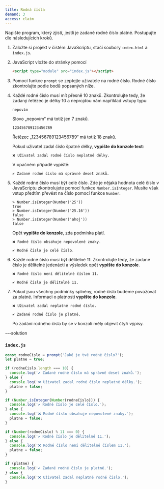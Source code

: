 ```yaml
---
title: Rodná čísla
demand: 3
access: claim
---
```


Napište program, který zjistí, jestli je zadané rodné číslo platné. Postupujte dle následujících kroků.

1. Založte si projekt v čistém JavaScriptu, stačí soubory `index.html` a `index.js`. 
1. JavaScript vložte do stránky pomocí
   ```html
   <script type="module" src="index.js"></script>
   ```
1. Pomocí funkce `prompt` se zeptejte uživatele na rodné číslo. Rodné číslo zkontrolujte podle bodů popsaných níže.
1. Každé rodné číslo musí mít přesně 10 znaků. Zkontrolujte tedy, že zadaný řetězec je délky 10 a neprojdou nám například vstupy typu

   ```text
   nepovím
   ```

   Slovo „nepovím“ má totiž jen 7 znaků.

   ```text
   123456789123456789
   ```

   Řetězec „123456789123456789“ má totiž 18 znaků.

   Pokud uživatel zadal číslo špatné délky, **vypište do konzole text**:

   ```text
   ❌ Uživatel zadal rodné číslo neplatné délky.
   ```

   V opačném případě vypiště:

   ```text
   ✔️ Zadané rodné číslo má správně deset znaků.
   ```

1. Každé rodné číslo musí být celé číslo. Zde je nějaká hodnota celé číslo v JavaScriptu zkontrolujete pomocí funkce `Number.isInteger`. Musíte však vstup předtím převést na číslo pomocí funkce `Number`.

   ```text
   > Number.isInteger(Number('25'))
   true
   > Number.isInteger(Number('25.16'))
   false
   > Number.isInteger(Number('ahoj'))
   false
   ```

   Opět **vypište do konzole**, zda podmínka platí.

   ```text
   ❌ Rodné číslo obsahuje nepovolené znaky.
   ```

   ```text
   ✔️ Rodné číslo je celé číslo.
   ```

1. Každé rodné číslo musí být dělitelné 11. Zkontrolujte tedy, že zadané číslo je dělitelné jedenácti a výsledek opět **vypište do konzole**.

   ```text
   ❌ Rodné číslo není dělitelné číslem 11.
   ```

   ```text
   ✔️ Rodné číslo je dělitelné 11.
   ```

1. Pokud jsou všechny podmínky splněny, rodné číslo budeme považovat za platné. Informaci o platnosti **vypište do konzole**.

   ```text
   ❌ Uživatel zadal neplatné rodné číslo.
   ```

   ```text
   ✔️ Zadané rodné číslo je platné.
   ```

   Po zadání rodného čísla by se v konzoli měly objevit čtyři výpisy.

---solution

### `index.js`

```js
const rodneCislo = prompt('Jaké je tvé rodné číslo?');
let platne = true;

if (rodneCislo.length === 10) {
  console.log('✔️ Zadané rodné číslo má správně deset znaků.');
} else {
  console.log('❌ Uživatel zadal rodné číslo neplatné délky.');
  platne = false;
}

if (Number.isInteger(Number(rodneCislo))) {
  console.log('✔️ Rodné číslo je celé číslo.');
} else {
  console.log('❌ Rodné číslo obsahuje nepovolené znaky.');
  platne = false;
}

if (Number(rodneCislo) % 11 === 0) {
  console.log('✔️ Rodné číslo je dělitelné 11.');
} else {
  console.log('❌ Rodné číslo není dělitelné číslem 11.');
  platne = false;
}

if (platne) {
  console.log('✔️ Zadané rodné číslo je platné.');
} else {
  console.log('❌ Uživatel zadal neplatné rodné číslo.');
}
```
